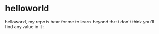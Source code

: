 # helloworld
helloworld, my repo is hear for me to learn. beyond that i don't think you'll find any value in it :)
